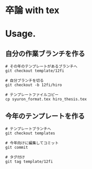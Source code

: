 卒論 with tex
===

# Usage.

## 自分の作業ブランチを作る

```
# その年のテンプレートがあるブランチへ
git checkout template/12fi

# 自分ブランチを切る
git checkout -b 12fi/hiro

# テンプレートファイルコピー
cp syuron_format.tex hiro_thesis.tex
```

## 今年のテンプレートを作る

```
# テンプレートブランチへ
git checkout templates

# 今年向けに編集してコミット
git commit

# タグ付け
git tag template/12fi

```
